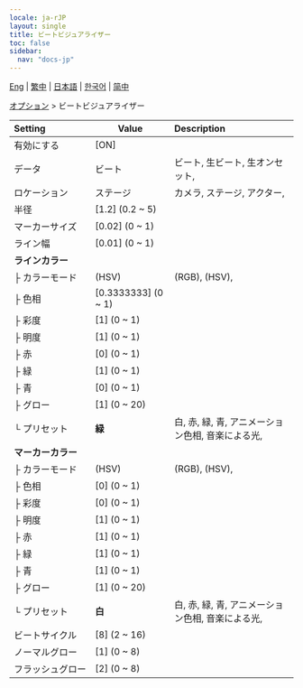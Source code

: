 ```yaml
---
locale: ja-rJP
layout: single
title: ビートビジュアライザー
toc: false
sidebar:
  nav: "docs-jp"
---
```

[Eng](/dancexr/menu/2025.4/stage/beats_visualizer) | [繁中](/tw/dancexr/menu/2025.4/stage/beats_visualizer) | [日本語](/jp/dancexr/menu/2025.4/stage/beats_visualizer) | [한국어](/kr/dancexr/menu/2025.4/stage/beats_visualizer) | [简中](/zh/dancexr/menu/2025.4/stage/beats_visualizer)

[オプション](../menu#オプション) > ビートビジュアライザー



| Setting | Value | Description |
| :--- | --- | :--- |
|<nobr>有効にする</nobr>| [ON] | 
|<nobr>データ</nobr>| ビート | ビート, 生ビート, 生オンセット, 
|<nobr>ロケーション</nobr>| ステージ | カメラ, ステージ, アクター, 
|<nobr>半径</nobr>| [1.2] (0.2 ~ 5) | 
|<nobr>マーカーサイズ</nobr>| [0.02] (0 ~ 1) | 
|<nobr>ライン幅</nobr>| [0.01] (0 ~ 1) | 
|<nobr><b>ラインカラー</b></nobr>| | 
|<nobr>├&nbsp;カラーモード</nobr>| (HSV) | (RGB), (HSV), 
|<nobr>├&nbsp;色相</nobr>| [0.3333333] (0 ~ 1) | 
|<nobr>├&nbsp;彩度</nobr>| [1] (0 ~ 1) | 
|<nobr>├&nbsp;明度</nobr>| [1] (0 ~ 1) | 
|<nobr>├&nbsp;赤</nobr>| [0] (0 ~ 1) | 
|<nobr>├&nbsp;緑</nobr>| [1] (0 ~ 1) | 
|<nobr>├&nbsp;青</nobr>| [0] (0 ~ 1) | 
|<nobr>├&nbsp;グロー</nobr>| [1] (0 ~ 20) | 
|<nobr>└&nbsp;プリセット</nobr>| **緑** | 白, 赤, 緑, 青, アニメーション色相, 音楽による光,  |
|<nobr><b>マーカーカラー</b></nobr>| | 
|<nobr>├&nbsp;カラーモード</nobr>| (HSV) | (RGB), (HSV), 
|<nobr>├&nbsp;色相</nobr>| [0] (0 ~ 1) | 
|<nobr>├&nbsp;彩度</nobr>| [0] (0 ~ 1) | 
|<nobr>├&nbsp;明度</nobr>| [1] (0 ~ 1) | 
|<nobr>├&nbsp;赤</nobr>| [1] (0 ~ 1) | 
|<nobr>├&nbsp;緑</nobr>| [1] (0 ~ 1) | 
|<nobr>├&nbsp;青</nobr>| [1] (0 ~ 1) | 
|<nobr>├&nbsp;グロー</nobr>| [1] (0 ~ 20) | 
|<nobr>└&nbsp;プリセット</nobr>| **白** | 白, 赤, 緑, 青, アニメーション色相, 音楽による光,  |
|<nobr>ビートサイクル</nobr>| [8] (2 ~ 16) | 
|<nobr>ノーマルグロー</nobr>| [1] (0 ~ 8) | 
|<nobr>フラッシュグロー</nobr>| [2] (0 ~ 8) | 
